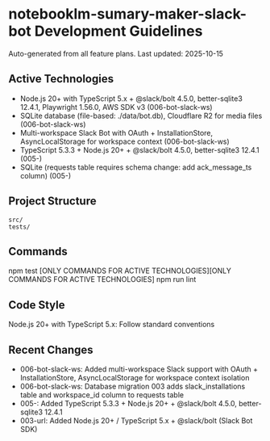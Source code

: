 # notebooklm-sumary-maker-slack-bot Development Guidelines

Auto-generated from all feature plans. Last updated: 2025-10-15

## Active Technologies
- Node.js 20+ with TypeScript 5.x + @slack/bolt 4.5.0, better-sqlite3 12.4.1, Playwright 1.56.0, AWS SDK v3 (006-bot-slack-ws)
- SQLite database (file-based: ./data/bot.db), Cloudflare R2 for media files (006-bot-slack-ws)
- Multi-workspace Slack Bot with OAuth + InstallationStore, AsyncLocalStorage for workspace context (006-bot-slack-ws)
- TypeScript 5.3.3 + Node.js 20+ + @slack/bolt 4.5.0, better-sqlite3 12.4.1 (005-)
- SQLite (requests table requires schema change: add ack_message_ts column) (005-)

## Project Structure
```
src/
tests/
```

## Commands
npm test [ONLY COMMANDS FOR ACTIVE TECHNOLOGIES][ONLY COMMANDS FOR ACTIVE TECHNOLOGIES] npm run lint

## Code Style
Node.js 20+ with TypeScript 5.x: Follow standard conventions

## Recent Changes
- 006-bot-slack-ws: Added multi-workspace Slack support with OAuth + InstallationStore, AsyncLocalStorage for workspace context isolation
- 006-bot-slack-ws: Database migration 003 adds slack_installations table and workspace_id column to requests table
- 005-: Added TypeScript 5.3.3 + Node.js 20+ + @slack/bolt 4.5.0, better-sqlite3 12.4.1
- 003-url: Added Node.js 20+ / TypeScript 5.x + @slack/bolt (Slack Bot SDK)

<!-- MANUAL ADDITIONS START -->
<!-- MANUAL ADDITIONS END -->
